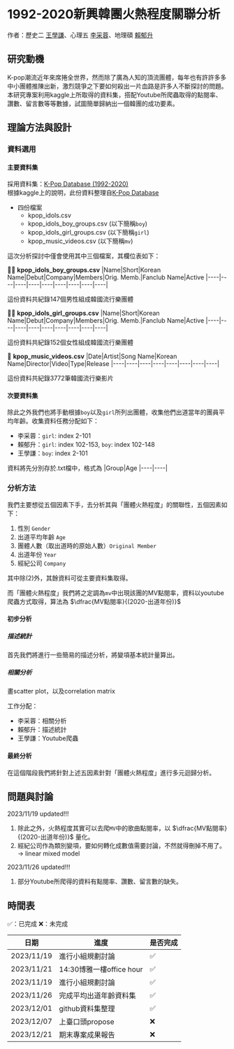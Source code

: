 # 1992-2020新興韓團火熱程度關聯分析

作者：歷史二 [王學謙](https://github.com/Ken7222)、心理五 [李采蓉](https://github.com/sleeping-psystudent)、地理碩 [賴郁升](https://github.com/yusheng1027)

## 研究動機

K-pop潮流近年來席捲全世界，然而除了廣為人知的頂流團體，每年也有許許多多中小團體推陳出新，激烈競爭之下要如何殺出一片血路是許多人不斷探討的問題。本研究專案利用kaggle上所取得的資料集，搭配Youtube所爬蟲取得的點閱率、讚數、留言數等等數據，試圖簡單歸納出一個韓團的成功要素。

## 理論方法與設計
### 資料選用
#### 主要資料集
採用資料集：[K-Pop Database (1992-2020)](https://www.kaggle.com/datasets/kimjihoo/kpopdb/data)<br>
根據kaggle上的說明，此份資料整理自[K-Pop Database](https://dbkpop.com/)<br>
- 四份檔案
  + kpop_idols.csv
  + kpop_idols_boy_groups.csv (以下簡稱`boy`)
  + kpop_idols_girl_groups.csv (以下簡稱`girl`)
  + kpop_music_videos.csv (以下簡稱`mv`)
 
這次分析探討中僅會使用其中三個檔案，其欄位表如下：

💁‍♂️ **kpop_idols_boy_groups.csv**
|﻿Name|Short|Korean Name|Debut|Company|Members|Orig. Memb.|Fanclub Name|Active
|----|----|----|----|----|----|----|----|----|

這份資料共紀錄147個男性組成韓國流行樂團體

💁‍♀️ **kpop_idols_girl_groups.csv**
|﻿Name|Short|Korean Name|Debut|Company|Members|Orig. Memb.|Fanclub Name|Active
|----|----|----|----|----|----|----|----|----|

這份資料共紀錄152個女性組成韓國流行樂團體

🎵 **kpop_music_videos.csv**
|﻿Date|Artist|Song Name|Korean Name|Director|Video|Type|Release
|----|----|----|----|----|----|----|----|

這份資料共紀錄3772筆韓國流行樂影片

#### 次要資料集
除此之外我們也將手動根據`boy`以及`girl`所列出團體，收集他們出道當年的團員平均年齡。收集資料任務分配如下：
- 李采蓉：`girl`: index 2-101
- 賴郁升：`girl`: index 102-153, `boy`: index 102-148
- 王學謙：`boy`: index 2-101<br>

資料將先分別存於.txt檔中，格式為
|﻿Group|Age
|----|----|

### 分析方法

我們主要想從五個因素下手，去分析其與「團體火熱程度」的關聯性，五個因素如下：
1) 性別 `Gender`
2) 出道平均年齡 `Age`
3) 團體人數（取出道時的原始人數）`Original Member`
4) 出道年份 `Year`
5) 經紀公司 `Company`

其中除(2)外，其餘資料可從主要資料集取得。<br>

而「團體火熱程度」我們將之定調為`mv`中出現該團的MV點閱率，資料以youtube爬蟲方式取得，算法為 $\dfrac{MV點閱率}{(2020-出道年份)}$
#### 初步分析

##### 描述統計
首先我們將進行一些簡易的描述分析，將變項基本統計量算出。

##### 相關分析
畫scatter plot，以及correlation matrix<br>

工作分配：
- 李采蓉：相關分析
- 賴郁升：描述統計
- 王學謙：Youtube爬蟲

#### 最終分析
在這個階段我們將針對上述五因素針對「團體火熱程度」進行多元迴歸分析。

## 問題與討論

2023/11/19 updated!!!
1) 除此之外，火熱程度其實可以去爬`MV`中的歌曲點閱率，以 $\dfrac{MV點閱率}{(2020-出道年份)}$ 量化。
2) 經紀公司作為類別變項，要如何轉化成數值需要討論，不然就得刪掉不用了。 -> linear mixed model

2023/11/26 updated!!!
1) 部分Youtube所爬得的資料有點閱率、讚數、留言數的缺失。


## 時間表
✅：已完成 ❌：未完成

|日期|進度|是否完成
|---|---|---|
|2023/11/19|進行小組規劃討論|✅|
|2023/11/21|14:30博雅一樓office hour|✅|
|2023/11/19|進行小組規劃討論|✅|
|2023/11/26|完成平均出道年齡資料集|✅|
|2023/12/01|github資料集整理|✅|
|2023/12/07|上臺口頭propose|❌|
|2023/12/21|期末專案成果報告|❌|
